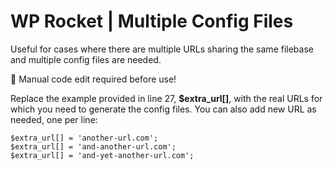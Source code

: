 # WP Rocket | Multiple Config Files

Useful for cases where there are multiple URLs sharing the same filebase and multiple config files are needed.

📝  Manual code edit required before use!

Replace the example provided in line 27, **$extra_url[]**, with the real URLs for which you need to generate the config files.
You can also add new URL as needed, one per line: 

	$extra_url[] = 'another-url.com';
	$extra_url[] = 'and-another-url.com';
	$extra_url[] = 'and-yet-another-url.com';

